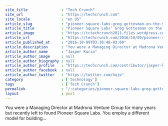 ```yaml
---
site_title               : "Tech Crunch"
site_url                 : "https://techcrunch.com"
site_locale              : "en_US"
article_slug             : "pioneer-square-labs-greg-gottesman-on-the-studio-model-for-high-growth-startups"
article_title            : "Pioneer Square Labs’ Greg Gottesman on the studio model for high growth startups"
article_image            : "https://tctechcrunch2011.files.wordpress.com/2016/10/3513679072_faa4643098_o.jpg?w=764&h=400&crop=1"
article_url              : "https://techcrunch.com/2016/10/09/pioneer-square-labs-greg-gottesman-on-the-studio-model-for-high-growth-startups/"
article_published_at     : "2016-10-09T03:30:48-03:00"
article_description      : "You were a Managing Director at Madrona Venture Group for many years but recently left to found Pioneer Square Labs. You employ a different model for building..."
article_author_name      : "Jasper Kuria"
article_author_image     : null
article_author_biography : null
article_author_profile   : "https://techcrunch.com/contributor/jasper-kuria/"
article_author_facebook  : null
article_author_twitter   : "https://twitter.com/haje"
category                 : ['technology']
tags                     : ['Tech Crunch']
permalink                : "/:categories/pioneer-square-labs-greg-gottesman-on-the-studio-model-for-high-growth-startups/"
layout                   : post
---
```


You were a Managing Director at Madrona Venture Group for many years but recently left to found Pioneer Square Labs. You employ a different model for building...

